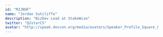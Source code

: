 ```yaml
---
id: "MJJN9F"
name: "Jordan Sutcliffe"
description: "BizDev Lead at StakeWise"
twitter: "@JstarCS"
avatar: "http://speak.devcon.org/media/avatars/Speaker_Profile_Square_Fuknipw.jpg"
---
```

